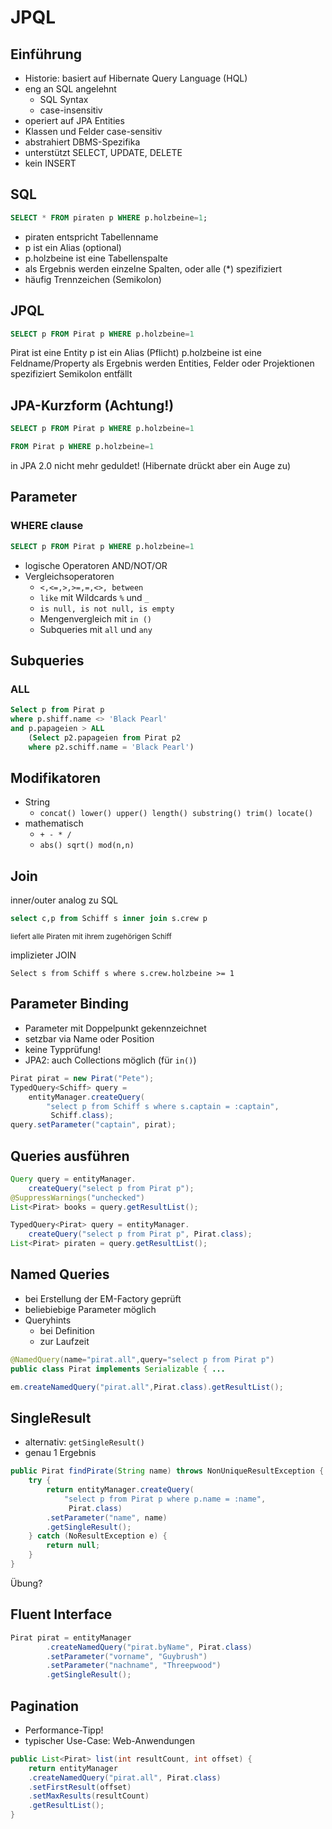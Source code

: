 # JPQL


## Einführung

* Historie: basiert auf Hibernate Query Language (HQL)
* eng an SQL angelehnt
  * SQL Syntax
  * case-insensitiv
* operiert auf JPA Entities
* Klassen und Felder case-sensitiv
* abstrahiert DBMS-Spezifika
* unterstützt SELECT, UPDATE, DELETE
* kein INSERT


## SQL

```sql
SELECT * FROM piraten p WHERE p.holzbeine=1;
```

* piraten entspricht Tabellenname
* p ist ein Alias (optional)
* p.holzbeine ist eine Tabellenspalte
* als Ergebnis werden einzelne Spalten, oder alle (*) spezifiziert
* häufig Trennzeichen (Semikolon)


## JPQL

```sql
SELECT p FROM Pirat p WHERE p.holzbeine=1
```

Pirat ist eine Entity
p ist ein Alias (Pflicht)
p.holzbeine ist eine Feldname/Property
als Ergebnis werden Entities, Felder oder Projektionen spezifiziert
Semikolon entfällt


## JPA-Kurzform (Achtung!)

```sql
SELECT p FROM Pirat p WHERE p.holzbeine=1
```

```sql
FROM Pirat p WHERE p.holzbeine=1
```

in JPA 2.0 nicht mehr geduldet!
(Hibernate drückt aber ein Auge zu)


## Parameter

### WHERE clause
```sql
SELECT p FROM Pirat p WHERE p.holzbeine=1
```

* logische Operatoren AND/NOT/OR
* Vergleichsoperatoren
  * `<,<=,>,>=,=,<>, between`
  * `like` mit Wildcards `%` und `_`
  * `is null, is not null, is empty`
  * Mengenvergleich mit `in ()`
  * Subqueries mit `all` und `any`


## Subqueries

### ALL

```sql
Select p from Pirat p
where p.shiff.name <> 'Black Pearl'
and p.papageien > ALL
    (Select p2.papageien from Pirat p2
    where p2.schiff.name = 'Black Pearl')
```


## Modifikatoren

* String
  * `concat() lower() upper() length() substring() trim() locate()`
* mathematisch
  * `+ - * /`
  * `abs() sqrt() mod(n,n)`


## Join

inner/outer analog zu SQL

```sql
select c,p from Schiff s inner join s.crew p
```
<small>liefert alle Piraten mit ihrem zugehörigen Schiff</small>

implizieter JOIN

```
Select s from Schiff s where s.crew.holzbeine >= 1
```


## Parameter Binding

* Parameter mit Doppelpunkt gekennzeichnet
* setzbar via Name oder Position
* keine Typprüfung!
* JPA2: auch Collections möglich (für `in()`)

```java
Pirat pirat = new Pirat("Pete");
TypedQuery<Schiff> query =
    entityManager.createQuery(
        "select p from Schiff s where s.captain = :captain",
         Schiff.class);
query.setParameter("captain", pirat);
```


## Queries ausführen

```java
Query query = entityManager.
    createQuery("select p from Pirat p");
@SuppressWarnings("unchecked")
List<Pirat> books = query.getResultList();
```

```java
TypedQuery<Pirat> query = entityManager.
    createQuery("select p from Pirat p", Pirat.class);
List<Pirat> piraten = query.getResultList();
```


## Named Queries

* bei Erstellung der EM-Factory geprüft
* beliebiebige Parameter möglich
* Queryhints
  * bei Definition
  * zur Laufzeit

```java
@NamedQuery(name="pirat.all",query="select p from Pirat p")
public class Pirat implements Serializable { ...
```

```java
em.createNamedQuery("pirat.all",Pirat.class).getResultList();
```


## SingleResult

* alternativ: `getSingleResult()`
* genau 1 Ergebnis

```java
public Pirat findPirate(String name) throws NonUniqueResultException {
	try {
		return entityManager.createQuery(
            "select p from Pirat p where p.name = :name",
             Pirat.class)
        .setParameter("name", name)
	    .getSingleResult();
	} catch (NoResultException e) {
		return null;
	}
}
```
Übung?


## Fluent Interface

```java
Pirat pirat = entityManager
        .createNamedQuery("pirat.byName", Pirat.class)
		.setParameter("vorname", "Guybrush")
		.setParameter("nachname", "Threepwood")
		.getSingleResult();
```


## Pagination

* Performance-Tipp!
* typischer Use-Case: Web-Anwendungen

```java
public List<Pirat> list(int resultCount, int offset) {
    return entityManager
    .createNamedQuery("pirat.all", Pirat.class)
	.setFirstResult(offset)
	.setMaxResults(resultCount)
	.getResultList();
}
```